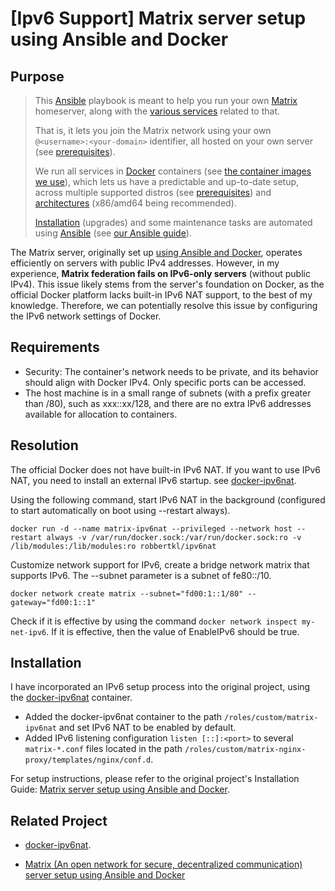 # [Ipv6 Support] Matrix server setup using Ansible and Docker

## Purpose
> This [Ansible](https://www.ansible.com/) playbook is meant to help you run your own [Matrix](http://matrix.org/) homeserver, along with the [various services](#supported-services) related to that.
> 
> That is, it lets you join the Matrix network using your own `@<username>:<your-domain>` identifier, all hosted on your own server (see [prerequisites](docs/prerequisites.md)).
> 
> We run all services in [Docker](https://www.docker.com/) containers (see [the container images we use](docs/container-images.md)), which lets us have a predictable and up-to-date setup, across multiple supported distros (see [prerequisites](docs/prerequisites.md)) and [architectures](docs/alternative-architectures.md) (x86/amd64 being recommended).
> 
> [Installation](docs/README.md) (upgrades) and some maintenance tasks are automated using [Ansible](https://www.ansible.com/) (see [our Ansible guide](docs/ansible.md)).

The Matrix server, originally set up [using Ansible and Docker](https://github.com/spantaleev/matrix-docker-ansible-deploy), operates efficiently on servers with public IPv4 addresses. However, in my experience, **Matrix federation fails on IPv6-only servers** (without public IPv4). This issue likely stems from the server's foundation on Docker, as the official Docker platform lacks built-in IPv6 NAT support, to the best of my knowledge. Therefore, we can potentially resolve this issue by configuring the IPv6 network settings of Docker.

## Requirements
+ Security: The container's network needs to be private, and its behavior should align with Docker IPv4. Only specific ports can be accessed.
+ The host machine is in a small range of subnets (with a prefix greater than /80), such as xxx::xx/128, and there are no extra IPv6 addresses available for allocation to containers.

## Resolution
The official Docker does not have built-in IPv6 NAT. If you want to use IPv6 NAT, you need to install an external IPv6 startup. see [docker-ipv6nat](https://github.com/robbertkl/docker-ipv6nat).

Using the following command, start IPv6 NAT in the background (configured to start automatically on boot using --restart always).

```
docker run -d --name matrix-ipv6nat --privileged --network host --restart always -v /var/run/docker.sock:/var/run/docker.sock:ro -v /lib/modules:/lib/modules:ro robbertkl/ipv6nat
```

Customize network support for IPv6, create a bridge network matrix that supports IPv6. The --subnet parameter is a subnet of fe80::/10.
```
docker network create matrix --subnet="fd00:1::1/80" --gateway="fd00:1::1"
```
Check if it is effective by using the command `docker network inspect my-net-ipv6`. If it is effective, then the value of EnableIPv6 should be true.

## Installation
I have incorporated an IPv6 setup process into the original project, using the [docker-ipv6nat](https://github.com/robbertkl/docker-ipv6nat) container.

+ Added the docker-ipv6nat container to the path `/roles/custom/matrix-ipv6nat` and set IPv6 NAT to be enabled by default.
+ Added IPv6 listening configuration `listen [::]:<port>` to several `matrix-*.conf` files located in the path `/roles/custom/matrix-nginx-proxy/templates/nginx/conf.d`.

For setup instructions, please refer to the original project's Installation Guide: [Matrix server setup using Ansible and Docker](https://github.com/spantaleev/matrix-docker-ansible-deploy).
## Related Project

+ [docker-ipv6nat](https://github.com/robbertkl/docker-ipv6nat). 

+ [Matrix (An open network for secure, decentralized communication) server setup using Ansible and Docker](https://github.com/spantaleev/matrix-docker-ansible-deploy)